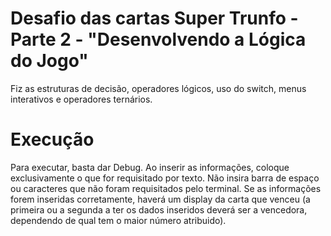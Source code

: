 # Desafio das cartas Super Trunfo - Parte 2 - "Desenvolvendo a Lógica do Jogo"
Fiz as estruturas de decisão, operadores lógicos, uso do switch, menus interativos 
e operadores ternários.

# Execução
Para executar, basta dar Debug.
Ao inserir as informações, coloque exclusivamente o que for requisitado por texto.
Não insira barra de espaço ou caracteres que não foram requisitados pelo terminal.
Se as informações forem inseridas corretamente, haverá um display da carta que venceu (a primeira ou a segunda a ter os dados inseridos deverá ser a vencedora, dependendo de qual tem o maior número atribuido). 